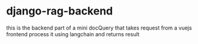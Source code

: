 # django-rag-backend
this is the backend part of a mini docQuery that takes request from a vuejs frontend process it using langchain and returns result
